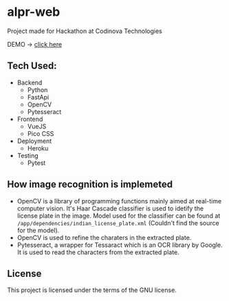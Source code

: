 # alpr-web

Project made for Hackathon at Codinova Technologies

DEMO -> [click here](https://alpr-v2.herokuapp.com/)

## Tech Used:

- Backend
    - Python
    - FastApi
    - OpenCV
    - Pytesseract
- Frontend
    - VueJS
    - Pico CSS
- Deployment
    - Heroku
- Testing
    - Pytest

## How image recognition is implemeted

- OpenCV is a library of programming functions mainly aimed at real-time computer vision. It's Haar Cascade classifier is used to idetify the license plate in the image. Model used for the classifier can be found at `/app/dependencies/indian_license_plate.xml` (Couldn't find the source for the model).
- OpenCV is used to refine the charaters in the extracted plate.
- Pytesseract, a wrapper for Tessaract which is an OCR library by Google. It is used to read the characters from the extracted plate.

## License

This project is licensed under the terms of the GNU license.
